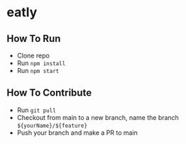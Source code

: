 # eatly

## How To Run
- Clone repo
- Run `npm install`
- Run `npm start`

## How To Contribute
- Run `git pull`
- Checkout from main to a new branch, name the branch `${yourName}/${feature}`
- Push your branch and make a PR to main